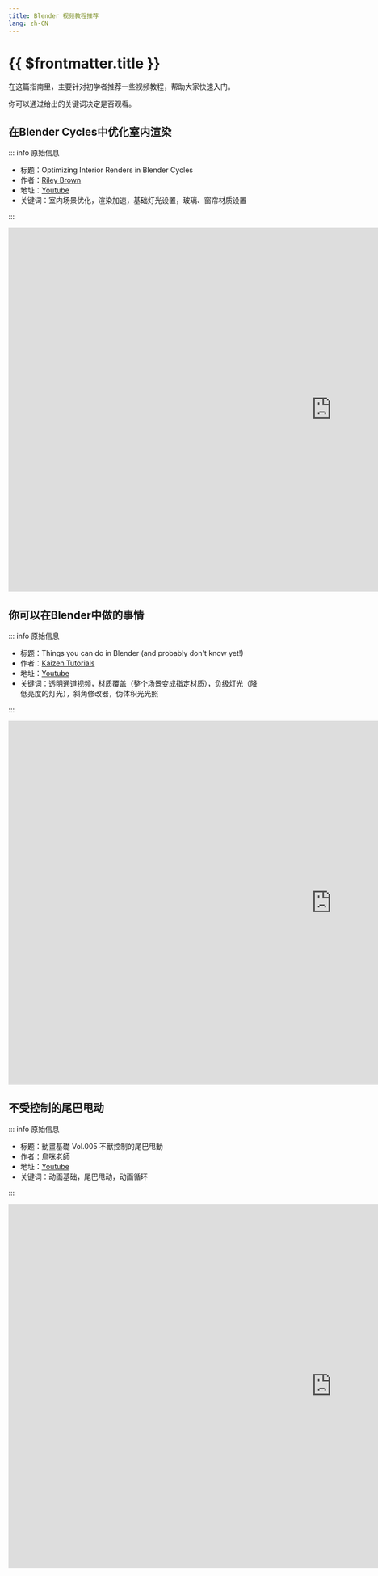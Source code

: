 ```yaml
---
title: Blender 视频教程推荐
lang: zh-CN
---
```


# {{ $frontmatter.title }}

在这篇指南里，主要针对初学者推荐一些视频教程，帮助大家快速入门。

你可以通过给出的关键词决定是否观看。

## 在Blender Cycles中优化室内渲染

::: info 原始信息

- 标题：Optimizing Interior Renders in Blender Cycles
- 作者：[Riley Brown](https://www.youtube.com/c/RileyBrown3D)
- 地址：[Youtube](https://www.youtube.com/watch?v=dLZEmfqob7k)
- 关键词：室内场景优化，渲染加速，基础灯光设置，玻璃、窗帘材质设置

:::

<div class="video-block">
<iframe width="1280" height="720" src="https://www.youtube.com/embed/dLZEmfqob7k" title="YouTube video player" frameborder="0" allow="accelerometer; autoplay; clipboard-write; encrypted-media; gyroscope; picture-in-picture" allowfullscreen></iframe>
</div>

## 你可以在Blender中做的事情

::: info 原始信息

- 标题：Things you can do in Blender (and probably don't know yet!)
- 作者：[Kaizen Tutorials](https://www.youtube.com/c/KaizenTutorialsYT)
- 地址：[Youtube](https://www.youtube.com/watch?v=f364ZfaIqio)
- 关键词：透明通道视频，材质覆盖（整个场景变成指定材质），负级灯光（降低亮度的灯光），斜角修改器，伪体积光光照

:::

<div class="video-block">
<iframe width="1280" height="720" src="https://www.youtube.com/embed/f364ZfaIqio" title="YouTube video player" frameborder="0" allow="accelerometer; autoplay; clipboard-write; encrypted-media; gyroscope; picture-in-picture" allowfullscreen></iframe>
</div>

## 不受控制的尾巴甩动

::: info 原始信息

- 标题：動畫基礎 Vol.005 不獸控制的尾巴甩動 
- 作者：[鳥咪老師](https://www.youtube.com/c/BirdChen)
- 地址：[Youtube](https://www.youtube.com/watch?v=mpVVfSpzJtM)
- 关键词：动画基础，尾巴甩动，动画循环

:::

<div class="video-block">
<iframe width="1280" height="720" src="https://www.youtube.com/embed/mpVVfSpzJtM" title="YouTube video player" frameborder="0" allow="accelerometer; autoplay; clipboard-write; encrypted-media; gyroscope; picture-in-picture" allowfullscreen></iframe>
</div>